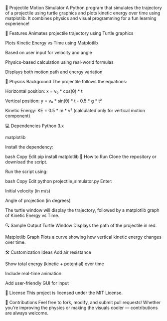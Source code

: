 🎯 Projectile Motion Simulator
A Python program that simulates the trajectory of a projectile using turtle graphics and plots kinetic energy over time using matplotlib. It combines physics and visual programming for a fun learning experience!

📌 Features
Animates projectile trajectory using Turtle graphics

Plots Kinetic Energy vs Time using Matplotlib

Based on user input for velocity and angle

Physics-based calculation using real-world formulas

Displays both motion path and energy variation

🧠 Physics Background
The projectile follows the equations:

Horizontal position:
x = v₀ * cos(θ) * t

Vertical position:
y = v₀ * sin(θ) * t - 0.5 * g * t²

Kinetic Energy:
KE = 0.5 * m * v² (calculated only for vertical motion component)

💻 Dependencies
Python 3.x

matplotlib

Install the dependency:

bash
Copy
Edit
pip install matplotlib
🚀 How to Run
Clone the repository or download the script.

Run the script using:

bash
Copy
Edit
python projectile_simulator.py
Enter:

Initial velocity (in m/s)

Angle of projection (in degrees)

The turtle window will display the trajectory, followed by a matplotlib graph of Kinetic Energy vs Time.

🔍 Sample Output
Turtle Window
Displays the path of the projectile in red.

Matplotlib Graph
Plots a curve showing how vertical kinetic energy changes over time.


🛠️ Customization Ideas
Add air resistance

Show total energy (kinetic + potential) over time

Include real-time animation

Add user-friendly GUI for input

📄 License
This project is licensed under the MIT License.

🙌 Contributions
Feel free to fork, modify, and submit pull requests! Whether you're improving the physics or making the visuals cooler — contributions are always welcome.

